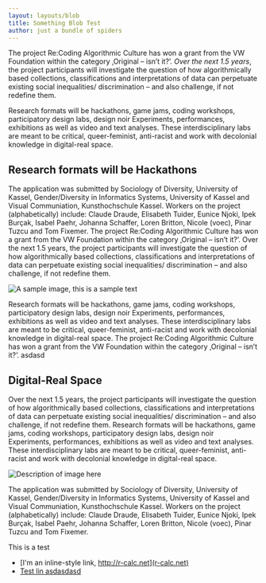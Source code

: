 ```yaml
---
layout: layouts/blob
title: Something Blob Test
author: just a bundle of spiders
---
```


The project Re:Coding Algorithmic Culture has won a grant from the VW Foundation within the category ‚Original – isn’t it?’. *Over the next 1.5 years*, the project participants will investigate the question of how algorithmically based collections, classifications and interpretations of data can perpetuate existing social inequalities/ discrimination – and also challenge, if not redefine them.

Research formats will be hackathons, game jams, coding workshops, participatory design labs, design noir Experiments, performances, exhibitions as well as video and text analyses. These interdisciplinary labs are meant to be critical, queer-feminist, anti-racist and work with decolonial knowledge in digital-real space.

## Research formats will be Hackathons

The application was submitted by Sociology of Diversity, University of Kassel, Gender/Diversity in Informatics Systems, University of Kassel and Visual Communiation, Kunsthochschule Kassel.
Workers on the project (alphabetically) include: Claude Draude, Elisabeth Tuider, Eunice Njoki, Ipek Burçak, Isabel Paehr, Johanna Schaffer, Loren Britton, Nicole (voec), Pinar Tuzcu and Tom Fixemer. The project Re:Coding Algorithmic Culture has won a grant from the VW Foundation within the category ‚Original – isn’t it?’. Over the next 1.5 years, the project participants will investigate the question of how algorithmically based collections, classifications and interpretations of data can perpetuate existing social inequalities/ discrimination – and also challenge, if not redefine them.

![A sample image, this is a sample text](/img/test.png)

Research formats will be hackathons, game jams, coding workshops, participatory design labs, design noir Experiments, performances, exhibitions as well as video and text analyses. These interdisciplinary labs are meant to be critical, queer-feminist, anti-racist and work with decolonial knowledge in digital-real space. The project Re:Coding Algorithmic Culture has won a grant from the VW Foundation within the category ‚Original – isn’t it?’.
asdasd

## Digital-Real Space

Over the next 1.5 years, the project participants will investigate the question of how algorithmically based collections, classifications and interpretations of data can perpetuate existing social inequalities/ discrimination – and also challenge, if not redefine them. Research formats will be hackathons, game jams, coding workshops, participatory design labs, design noir Experiments, performances, exhibitions as well as video and text analyses. These interdisciplinary labs are meant to be critical, queer-feminist, anti-racist and work with decolonial knowledge in digital-real space.

![Description of image here](/img/test2.png)

The application was submitted by Sociology of Diversity, University of Kassel, Gender/Diversity in Informatics Systems, University of Kassel and Visual Communiation, Kunsthochschule Kassel. Workers on the project (alphabetically) include: Claude Draude, Elisabeth Tuider, Eunice Njoki, Ipek Burçak, Isabel Paehr, Johanna Schaffer, Loren Britton, Nicole (voec), Pinar Tuzcu and Tom Fixemer.

This is a test

* [I'm an inline-style link, http://r-calc.net](r-calc.net)  
* [Test lin asdasdasd](r-calc.net)